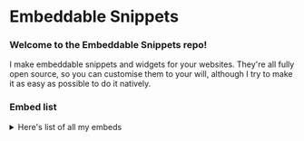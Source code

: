 # Embeddable Snippets

### Welcome to the Embeddable Snippets repo!

I make embeddable snippets and widgets for your websites. They're all fully open source, so you can customise them to your will, although I try to make it as easy as possible to do it natively.

### Embed list

<details>
<summary>Here's list of all my embeds</summary>
<br>
* SiteStats.js
</details>
